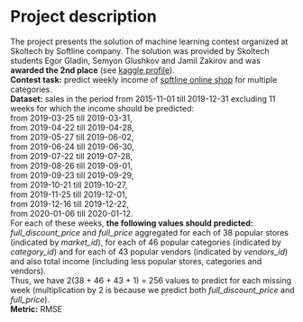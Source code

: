 # Project description
The project presents the solution of machine learning contest organized at Skoltech by Softline company. The solution was provided by Skoltech students Egor Gladin, Semyon Glushkov and Jamil Zakirov and was **awarded the 2nd place** (see [kaggle profile](https://www.kaggle.com/egorgladin/competitions)).<br>
**Contest task:** predict weekly income of [softline online shop](https://store.softline.ru/) for multiple categories.<br>
**Dataset:** sales in the period from 2015-11-01 till 2019-12-31 excluding 11 weeks for which the income should be predicted:<br>
from 2019-03-25 till 2019-03-31,<br>
from 2019-04-22 till 2019-04-28,<br>
from 2019-05-27 till 2019-06-02,<br>
from 2019-06-24 till 2019-06-30,<br>
from 2019-07-22 till 2019-07-28,<br>
from 2019-08-26 till 2019-09-01,<br>
from 2019-09-23 till 2019-09-29,<br>
from 2019-10-21 till 2019-10-27,<br>
from 2019-11-25 till 2019-12-01,<br>
from 2019-12-16 till 2019-12-22,<br>
from 2020-01-06 till 2020-01-12.<br>
For each of these weeks, **the following values should predicted:** *full_discount_price* and *full_price* aggregated for each of 38 popular stores (indicated by *market_id*), for each of 46 popular categories (indicated by *category_id*) and for each of 43 popular vendors (indicated by *vendors_id*) and also total income (including less popular stores, categories and vendors).<br>
Thus, we have 2(38 + 46 + 43 + 1) = 256 values to predict for each missing week (multiplication by 2 is because we predict both *full_discount_price* and *full_price*).<br>
**Metric:** RMSE
